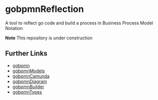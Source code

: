 # gobpmnReflection

A tool to reflect go code and build a process in Business Process Model Notation

**Note**
This repository is under construction

## Further Links

+ [gobpmn](https://github.com/deemount/gobpmn)
+ [gobpmnModels](https://github.com/deemount/gobpmnModels)
+ [gobpmnCamunda](https://github.com/deemount/gobpmnCamunda)
+ [gobpmnDiagram](https://github.com/deemount/gobpmnDiagram)
+ [gobpmnBuilder](https://github.com/deemount/gobpmnBuilder)
+ [gobpmnTypes](https://github.com/deemount/gobpmnTypes)
